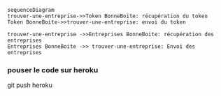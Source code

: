 ```mermaid 
sequenceDiagram
trouver-une-entreprise->>Token BonneBoite: récupération du token
Token BonneBoite->>trouver-une-entreprise: envoi du token

trouver-une-entreprise ->>Entreprises BonneBoite: récupération des entreprises
Entreprises BonneBoite ->> trouver-une-entreprise: Envoi des entreprises
```
### pouser le code sur heroku
git push heroku